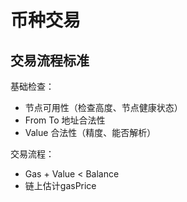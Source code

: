 # 币种交易

## 交易流程标准

基础检查：

- 节点可用性（检查高度、节点健康状态）
- From To 地址合法性
- Value 合法性（精度、能否解析）

交易流程：

- Gas + Value < Balance
- 链上估计gasPrice
